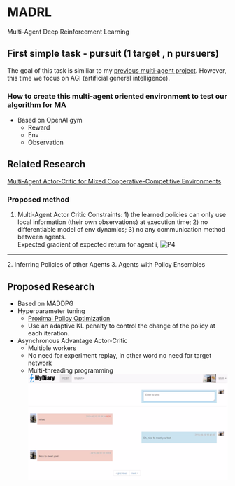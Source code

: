 # MADRL
Multi-Agent Deep Reinforcement Learning
## First simple task - pursuit (1 target , n pursuers)
The goal of this task is similiar to my [previous multi-agent project](https://github.com/namidairo777/xiao_multiagent). However, this time we focus on AGI (artificial general intelligence).
### How to create this multi-agent oriented environment to test our algorithm for MA
- Based on OpenAI gym
	- Reward
	- Env
	- Observation

## Related Research
[Multi-Agent Actor-Critic for Mixed Cooperative-Competitive Environments](https://arxiv.org/pdf/1706.02275.pdf)
### Proposed method
1. Multi-Agent Actor Critic
Constraints: 1) the learned policies can only use local information (their own observations) at execution time; 2) no differentiable model of env dynamics; 3) no any communication method between agents.<br>
Expected gradient of expected return for agent i,
![P4](https://github.com/namidairo777/DRL/blob/master/MADRL/imgs/P4.png)

<hr>
2. Inferring Policies of other Agents
3. Agents with Policy Ensembles

## Proposed Research
- Based on MADDPG
- Hyperparameter tuning
	- [Proximal Policy Optimization](https://github.com/openai/multiagent-particle-envs)
	- Use an adaptive KL penalty to control the change of the policy at each iteration.
- Asynchronous Advantage Actor-Critic 
	- Multiple workers
	- No need for experiment replay, in other word no need for target network
	- Multi-threading programming
![Chatting](https://github.com/namidairo777/mydiary/blob/master/git_img/chatting.png)
